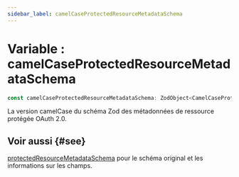 ```yaml
---
sidebar_label: camelCaseProtectedResourceMetadataSchema
---
```


# Variable : camelCaseProtectedResourceMetadataSchema

```ts
const camelCaseProtectedResourceMetadataSchema: ZodObject<CamelCaseProtectedResourceMetadata>;
```

La version camelCase du schéma Zod des métadonnées de ressource protégée OAuth 2.0.

## Voir aussi {#see}

[protectedResourceMetadataSchema](/references/js/variables/protectedResourceMetadataSchema.md) pour le schéma original et les informations sur les champs.
